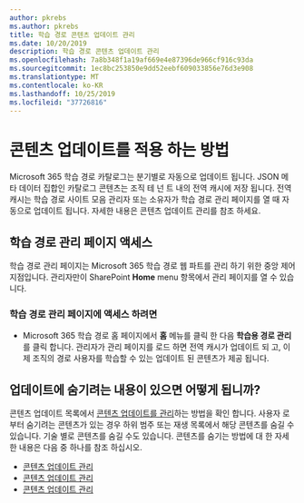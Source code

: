 ```yaml
---
author: pkrebs
ms.author: pkrebs
title: 학습 경로 콘텐츠 업데이트 관리
ms.date: 10/20/2019
description: 학습 경로 콘텐츠 업데이트 관리
ms.openlocfilehash: 7a8b348f1a19af669e4e87396de966cf916c93da
ms.sourcegitcommit: 1ec8bc253850e9dd52eebf609033856e76d3e908
ms.translationtype: MT
ms.contentlocale: ko-KR
ms.lasthandoff: 10/25/2019
ms.locfileid: "37726816"
---
```

# <a name="how-learning-content-updates-are-applied"></a>콘텐츠 업데이트를 적용 하는 방법
Microsoft 365 학습 경로 카탈로그는 분기별로 자동으로 업데이트 됩니다. JSON 메타 데이터 집합인 카탈로그 콘텐츠는 조직 테 넌 트 내의 전역 캐시에 저장 됩니다. 전역 캐시는 학습 경로 사이트 모음 관리자 또는 소유자가 학습 경로 관리 페이지를 열 때 자동으로 업데이트 됩니다. 자세한 내용은 콘텐츠 업데이트 관리를 참조 하세요. 

## <a name="access-the-learning-pathways-administration-page"></a>학습 경로 관리 페이지 액세스

학습 경로 관리 페이지는 Microsoft 365 학습 경로 웹 파트를 관리 하기 위한 중앙 제어 지점입니다. 관리자만이 SharePoint **Home** menu 항목에서 관리 페이지를 열 수 있습니다.  

### <a name="to-access-the-learning-pathways-administration-page"></a>학습 경로 관리 페이지에 액세스 하려면
- Microsoft 365 학습 경로 홈 페이지에서 **홈** 메뉴를 클릭 한 다음 **학습용 경로 관리**를 클릭 합니다. 관리자가 관리 페이지를 로드 하면 전역 캐시가 업데이트 되 고, 이제 조직의 경로 사용자를 학습할 수 있는 업데이트 된 콘텐츠가 제공 됩니다. 

## <a name="what-if-theres-content-in-the-updates-you-want-to-hide"></a>업데이트에 숨기려는 내용이 있으면 어떻게 됩니까?
콘텐츠 업데이트 목록에서 [콘텐츠 업데이트를 관리](custom_contentupdatesmanage.md)하는 방법을 확인 합니다. 사용자 로부터 숨기려는 콘텐츠가 있는 경우 하위 범주 또는 재생 목록에서 해당 콘텐츠를 숨길 수 있습니다. 기술 별로 콘텐츠를 숨길 수도 있습니다. 콘텐츠를 숨기는 방법에 대 한 자세한 내용은 다음 중 하나를 참조 하십시오. 

- [콘텐츠 업데이트 관리](custom_hideshowsub.md)
- [콘텐츠 업데이트 관리](custom_hideshowplaylists.md)
- [콘텐츠 업데이트 관리](custom_hideshowtech.md)